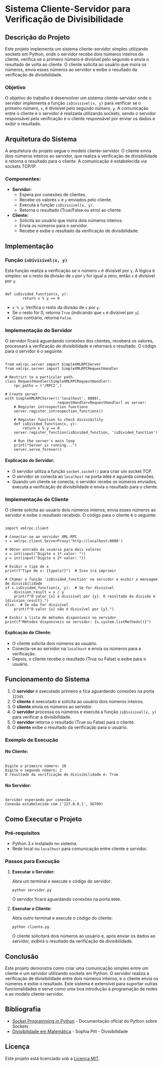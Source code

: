 <h1>Sistema Cliente-Servidor para Verificação de Divisibilidade</h1>

<h2>Descrição do Projeto</h2>

<p>Este projeto implementa um sistema cliente-servidor simples utilizando sockets em Python, onde o servidor recebe dois números inteiros do cliente, verifica se o primeiro número é divisível pelo segundo e envia o resultado de volta ao cliente. O cliente solicita ao usuário que insira os números, envia esses números ao servidor e exibe o resultado da verificação de divisibilidade.</p>

<h3>Objetivo</h3>

<p>O objetivo do trabalho é desenvolver um sistema cliente-servidor onde o servidor implementa a função <code>isDivisivel(x, y)</code> para verificar se o primeiro número, <code>x</code>, é divisível pelo segundo número, <code>y</code>. A comunicação entre o cliente e o servidor é realizada utilizando sockets, sendo o servidor responsável pela verificação e o cliente responsável por enviar os dados e exibir o resultado.</p>

<h2>Arquitetura do Sistema</h2>

<p>A arquitetura do projeto segue o modelo cliente-servidor. O cliente envia dois números inteiros ao servidor, que realiza a verificação de divisibilidade e retorna o resultado para o cliente. A comunicação é estabelecida via sockets TCP/IP.</p>

<h3>Componentes:</h3>
<ul>
  <li><strong>Servidor:</strong>
    <ul>
      <li>Espera por conexões de clientes.</li>
      <li>Recebe os valores <code>x</code> e <code>y</code> enviados pelo cliente.</li>
      <li>Executa a função <code>isDivisivel(x, y)</code>.</li>
      <li>Retorna o resultado (True/False ou erro) ao cliente.</li>
    </ul>
  </li>
  <li><strong>Cliente:</strong>
    <ul>
      <li>Solicita ao usuário que insira dois números inteiros.</li>
      <li>Envia os números para o servidor.</li>
      <li>Recebe e exibe o resultado da verificação de divisibilidade.</li>
    </ul>
  </li>
</ul>

<h2>Implementação</h2>

<h3>Função <code>isDivisivel(x, y)</code></h3>

<p>Esta função realiza a verificação se o número <code>x</code> é divisível por <code>y</code>. A lógica é simples: se o resto da divisão de <code>x</code> por <code>y</code> for igual a zero, então <code>x</code> é divisível por <code>y</code>.</p>

<pre><code>
def isDivided_function(x, y):
        return x % y == 0
</code></pre>

<ul>
  <li><code>x % y</code>: Verifica o resto da divisão de <code>x</code> por <code>y</code>.</li>
  <li>Se o resto for 0, retorna <code>True</code> (indicando que <code>x</code> é divisível por <code>y</code>).</li>
  <li>Caso contrário, retorna <code>False</code>.</li>
</ul>

<h3>Implementação do Servidor</h3>

<p>O servidor ficará aguardando conexões dos clientes, receberá os valores, processará a verificação de divisibilidade e retornará o resultado. O código para o servidor é o seguinte:</p>

<pre><code>
from xmlrpc.server import SimpleXMLRPCServer
from xmlrpc.server import SimpleXMLRPCRequestHandler

# Restrict to a particular path.
class RequestHandler(SimpleXMLRPCRequestHandler):
    rpc_paths = ('/RPC2',)

# Create server
with SimpleXMLRPCServer(('localhost', 8000),
                        requestHandler=RequestHandler) as server:
    # Register introspection functions
    server.register_introspection_functions()
    
    # Register function to check divisibility
    def isDivided_function(x, y):
        return x % y == 0
    server.register_function(isDivided_function, 'isDivided_function')

    # Run the server's main loop
    print("Server is running...")
    server.serve_forever()
</code></pre>

<h4>Explicação do Servidor:</h4>
<ul>
  <li>O servidor utiliza a função <code>socket.socket()</code> para criar um socket TCP.</li>
  <li>O servidor se conecta ao <code>localhost</code> na porta <code>8000</code> e aguarda conexões.</li>
  <li>Quando um cliente se conecta, o servidor recebe os números enviados, executa a verificação de divisibilidade e envia o resultado para o cliente.</li>
</ul>

<h3>Implementação do Cliente</h3>

<p>O cliente solicita ao usuário dois números inteiros, envia esses números ao servidor e exibe o resultado recebido. O código para o cliente é o seguinte:</p>

<pre><code>
import xmlrpc.client

# Conectar-se ao servidor XML-RPC
s = xmlrpc.client.ServerProxy('http://localhost:8000')

# Obter entrada do usuário para dois valores
x = int(input("Digite o 1º valor: "))
y = int(input("Digite o 2º valor: "))

# Exibir o tipo de x
print(f"Tipo de x: {type(x)}")  # Isso irá imprimir <class 'int'>

# Chamar a função 'isDivided_function' no servidor e exibir a mensagem de divisibilidade
if s.isDivided_function(x, y):  # Se for divisível
    division_result = x / y
    print(f"O valor {x} é divisível por {y}. O resultado da divisão é {division_result}.")
else:  # Se não for divisível
    print(f"O valor {x} não é divisível por {y}.")

# Exibir a lista de métodos disponíveis no servidor
print(f"Métodos disponíveis no servidor: {s.system.listMethods()}")
</code></pre>

<h4>Explicação do Cliente:</h4>
<ul>
  <li>O cliente solicita dois números ao usuário.</li>
  <li>Conecta-se ao servidor na <code>localhost</code> e envia os números para a verificação.</li>
  <li>Depois, o cliente recebe o resultado (True ou False) e exibe para o usuário.</li>
</ul>

<h2>Funcionamento do Sistema</h2>

<ol>
  <li>O <strong>servidor</strong> é executado primeiro e fica aguardando conexões na porta <code>12345</code>.</li>
  <li>O <strong>cliente</strong> é executado e solicita ao usuário dois números inteiros.</li>
  <li>O <strong>cliente</strong> envia os números ao servidor.</li>
  <li>O <strong>servidor</strong> processa os números e executa a função <code>isDivisivel(x, y)</code> para verificar a divisibilidade.</li>
  <li>O <strong>servidor</strong> retorna o resultado (True ou False) para o cliente.</li>
  <li>O <strong>cliente</strong> exibe o resultado da verificação para o usuário.</li>
</ol>

<h3>Exemplo de Execução</h3>

<h4>No Cliente:</h4>
<pre><code>
Digite o primeiro número: 10
Digite o segundo número: 2
O resultado da verificação de divisibilidade é: True
</code></pre>

<h4>No Servidor:</h4>
<pre><code>
Servidor esperando por conexão...
Conexão estabelecida com ('127.0.0.1', 56789)
</code></pre>

<h2>Como Executar o Projeto</h2>

<h3>Pré-requisitos</h3>

<ul>
  <li>Python 3.x instalado no sistema.</li>
  <li>Rede local ou <code>localhost</code> para comunicação entre cliente e servidor.</li>
</ul>

<h3>Passos para Execução</h3>

<ol>
  <li><strong>Executar o Servidor:</strong>
    <p>Abra um terminal e execute o código do servidor:</p>
    <pre><code>python servidor.py</code></pre>
    <p>O servidor ficará aguardando conexões na porta <code>8000</code>.</p>
  </li>
  <li><strong>Executar o Cliente:</strong>
    <p>Abra outro terminal e execute o código do cliente:</p>
    <pre><code>python cliente.py</code></pre>
    <p>O cliente solicitará dois números ao usuário e, após enviar os dados ao servidor, exibirá o resultado da verificação de divisibilidade.</p>
  </li>
</ol>

<h2>Conclusão</h2>

<p>Este projeto demonstra como criar uma comunicação simples entre um cliente e um servidor utilizando sockets em Python. O servidor realiza a verificação de divisibilidade entre dois números inteiros, e o cliente envia os números e exibe o resultado. Este sistema é extensível para suportar outras funcionalidades e serve como uma boa introdução à programação de redes e ao modelo cliente-servidor.</p>

<h2>Bibliografia</h2>

<ul>
  <li><a href="https://docs.python.org/3/library/socket.html">Socket Programming in Python</a> - Documentação oficial do Python sobre Sockets</li>
  <li><a href="https://www.sophia.pitt.edu/divisibility-operations">Divisibilidade em Matemática</a> - Sophia Pitt - Divisibilidade</li>
</ul>

<h2>Licença</h2>

<p>Este projeto está licenciado sob a <a href="LICENSE">Licença MIT</a>.</p>
